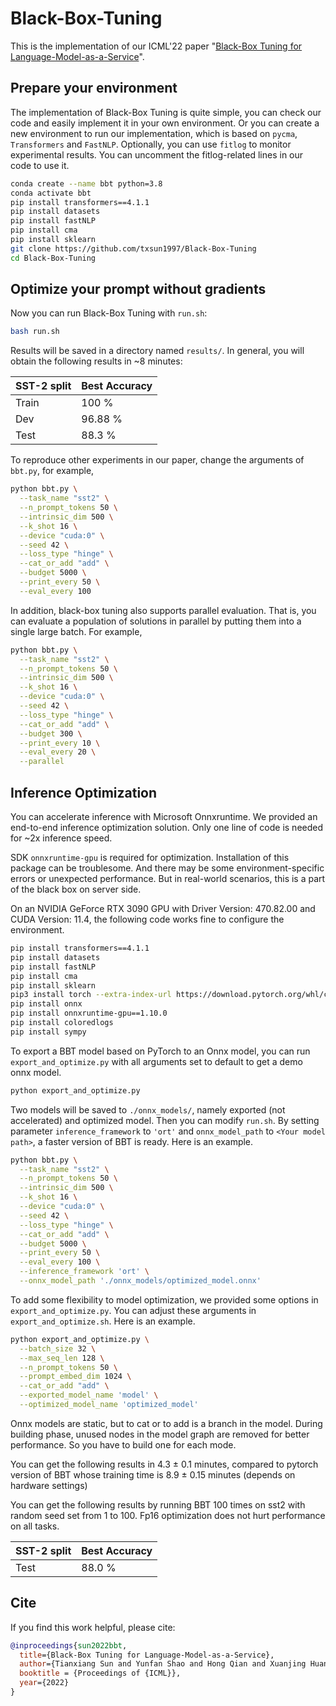 # Black-Box-Tuning
This is the implementation of our ICML'22 paper "[Black-Box Tuning for Language-Model-as-a-Service](https://arxiv.org/abs/2201.03514)".

## Prepare your environment

The implementation of Black-Box Tuning is quite simple, you can check our code and easily implement it in your own environment. Or you can create a new environment to run our implementation, which is based on `pycma`, `Transformers` and `FastNLP`. Optionally, you can use `fitlog` to monitor experimental results. You can uncomment the fitlog-related lines in our code to use it.

```bash
conda create --name bbt python=3.8
conda activate bbt
pip install transformers==4.1.1
pip install datasets
pip install fastNLP
pip install cma
pip install sklearn
git clone https://github.com/txsun1997/Black-Box-Tuning
cd Black-Box-Tuning
```

## Optimize your prompt without gradients

Now you can run Black-Box Tuning with `run.sh`:

```bash
bash run.sh
```

Results will be saved in a directory named `results/`. In general, you will obtain the following results in ~8 minutes:

| SST-2 split | Best Accuracy |
| ----------- | ------------- |
| Train       | 100 %         |
| Dev         | 96.88 %       |
| Test        | 88.3 %        |

To reproduce other experiments in our paper, change the arguments of `bbt.py`, for example, 

```bash
python bbt.py \
  --task_name "sst2" \
  --n_prompt_tokens 50 \
  --intrinsic_dim 500 \
  --k_shot 16 \
  --device "cuda:0" \
  --seed 42 \
  --loss_type "hinge" \
  --cat_or_add "add" \
  --budget 5000 \
  --print_every 50 \
  --eval_every 100
```

In addition, black-box tuning also supports parallel evaluation. That is, you can evaluate a population of solutions in parallel by putting them into a single large batch. For example,

```bash
python bbt.py \
  --task_name "sst2" \
  --n_prompt_tokens 50 \
  --intrinsic_dim 500 \
  --k_shot 16 \
  --device "cuda:0" \
  --seed 42 \
  --loss_type "hinge" \
  --cat_or_add "add" \
  --budget 300 \
  --print_every 10 \
  --eval_every 20 \
  --parallel
```
## Inference Optimization
You can accelerate inference with Microsoft Onnxruntime. 
We provided an end-to-end inference optimization solution. 
Only one line of code is needed for ~2x inference speed.

SDK `onnxruntime-gpu` is required for optimization. Installation of this package can be troublesome.
And there may be some environment-specific errors or unexpected performance.
But in real-world scenarios, this is a part of the black box on server side.

On an NVIDIA GeForce RTX 3090 GPU with Driver Version: 470.82.00 and CUDA Version: 11.4,
 the following code works fine to configure the environment.
```bash
pip install transformers==4.1.1
pip install datasets
pip install fastNLP
pip install cma
pip install sklearn
pip3 install torch --extra-index-url https://download.pytorch.org/whl/cu113
pip install onnx
pip install onnxruntime-gpu==1.10.0
pip install coloredlogs
pip install sympy
```

To export a BBT model based on PyTorch to an Onnx model, 
you can run `export_and_optimize.py` with all arguments set to default to get a demo onnx model.
```bash
python export_and_optimize.py
```
Two models will be saved to `./onnx_models/`, namely exported (not accelerated) and optimized model.
Then you can modify `run.sh`. 
By setting parameter `inference_framework` to `'ort'` and `onnx_model_path` to `<Your model path>`,
a faster version of BBT is ready. Here is an example.
```bash
python bbt.py \
  --task_name "sst2" \
  --n_prompt_tokens 50 \
  --intrinsic_dim 500 \
  --k_shot 16 \
  --device "cuda:0" \
  --seed 42 \
  --loss_type "hinge" \
  --cat_or_add "add" \
  --budget 5000 \
  --print_every 50 \
  --eval_every 100 \
  --inference_framework 'ort' \
  --onnx_model_path './onnx_models/optimized_model.onnx'
```

To add some flexibility to model optimization, we provided some options in `export_and_optimize.py`.
You can adjust these arguments in `export_and_optimize.sh`. Here is an example.
```bash
python export_and_optimize.py \
  --batch_size 32 \
  --max_seq_len 128 \
  --n_prompt_tokens 50 \
  --prompt_embed_dim 1024 \
  --cat_or_add "add" \
  --exported_model_name 'model' \
  --optimized_model_name 'optimized_model'
```
Onnx models are static, but to cat or to add is a branch in the model.
During building phase, unused nodes in the model graph are removed for better performance.
So you have to build one for each mode.

You can get the following results in 4.3 ± 0.1 minutes, 
compared to pytorch version of BBT whose training time is 8.9 ± 0.15 minutes (depends on hardware settings)

You can get the following results by running BBT 100 times on sst2 with random seed set from 1 to 100.
Fp16 optimization does not hurt performance on all tasks.

| SST-2 split | Best Accuracy   |
| ----------- | --------------- |
| Test        | 88.0  %   |

## Cite

If you find this work helpful, please cite:

```bibtex
@inproceedings{sun2022bbt,
  title={Black-Box Tuning for Language-Model-as-a-Service}, 
  author={Tianxiang Sun and Yunfan Shao and Hong Qian and Xuanjing Huang and Xipeng Qiu},
  booktitle = {Proceedings of {ICML}},
  year={2022}
}
```

